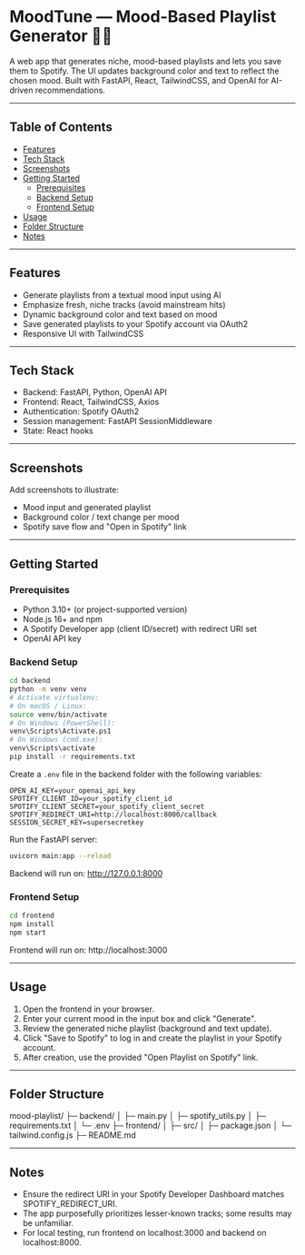 <!-- ...existing code... -->
# MoodTune — Mood-Based Playlist Generator 🎵✨

A web app that generates niche, mood-based playlists and lets you save them to Spotify. The UI updates background color and text to reflect the chosen mood. Built with FastAPI, React, TailwindCSS, and OpenAI for AI-driven recommendations.

---

## Table of Contents

- [Features](#features)
- [Tech Stack](#tech-stack)
- [Screenshots](#screenshots)
- [Getting Started](#getting-started)
  - [Prerequisites](#prerequisites)
  - [Backend Setup](#backend-setup)
  - [Frontend Setup](#frontend-setup)
- [Usage](#usage)
- [Folder Structure](#folder-structure)
- [Notes](#notes)

---

## Features

- Generate playlists from a textual mood input using AI
- Emphasize fresh, niche tracks (avoid mainstream hits)
- Dynamic background color and text based on mood
- Save generated playlists to your Spotify account via OAuth2
- Responsive UI with TailwindCSS

---

## Tech Stack

- Backend: FastAPI, Python, OpenAI API
- Frontend: React, TailwindCSS, Axios
- Authentication: Spotify OAuth2
- Session management: FastAPI SessionMiddleware
- State: React hooks

---

## Screenshots

Add screenshots to illustrate:
- Mood input and generated playlist
- Background color / text change per mood
- Spotify save flow and "Open in Spotify" link

---

## Getting Started

### Prerequisites

- Python 3.10+ (or project-supported version)
- Node.js 16+ and npm
- A Spotify Developer app (client ID/secret) with redirect URI set
- OpenAI API key

### Backend Setup

```bash
cd backend
python -m venv venv
# Activate virtualenv:
# On macOS / Linux:
source venv/bin/activate
# On Windows (PowerShell):
venv\Scripts\Activate.ps1
# On Windows (cmd.exe):
venv\Scripts\activate
pip install -r requirements.txt
```

Create a `.env` file in the backend folder with the following variables:

```env
OPEN_AI_KEY=your_openai_api_key
SPOTIFY_CLIENT_ID=your_spotify_client_id
SPOTIFY_CLIENT_SECRET=your_spotify_client_secret
SPOTIFY_REDIRECT_URI=http://localhost:8000/callback
SESSION_SECRET_KEY=supersecretkey
```

Run the FastAPI server:

```bash
uvicorn main:app --reload
```

Backend will run on: http://127.0.0.1:8000

### Frontend Setup

```bash
cd frontend
npm install
npm start
```

Frontend will run on: http://localhost:3000

---

## Usage

1. Open the frontend in your browser.
2. Enter your current mood in the input box and click "Generate".
3. Review the generated niche playlist (background and text update).
4. Click "Save to Spotify" to log in and create the playlist in your Spotify account.
5. After creation, use the provided "Open Playlist on Spotify" link.

---

## Folder Structure

mood-playlist/
├─ backend/
│  ├─ main.py
│  ├─ spotify_utils.py
│  ├─ requirements.txt
│  └─ .env
├─ frontend/
│  ├─ src/
│  ├─ package.json
│  └─ tailwind.config.js
├─ README.md

---

## Notes

- Ensure the redirect URI in your Spotify Developer Dashboard matches SPOTIFY_REDIRECT_URI.
- The app purposefully prioritizes lesser-known tracks; some results may be unfamiliar.
- For local testing, run frontend on localhost:3000 and backend on localhost:8000.

<!-- ...existing code... -->